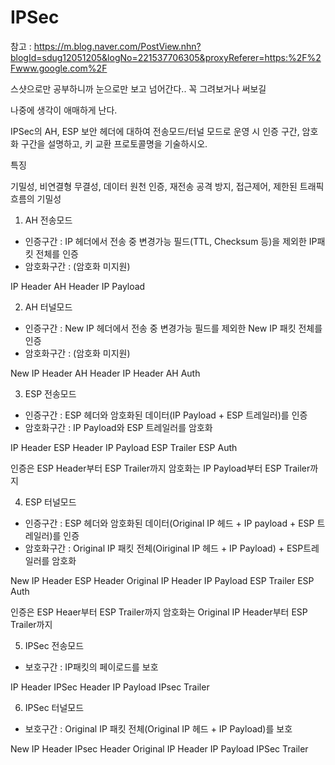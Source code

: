 # IPSec

참고 : https://m.blog.naver.com/PostView.nhn?blogId=sdug12051205&logNo=221537706305&proxyReferer=https:%2F%2Fwww.google.com%2F

스샷으로만 공부하니까 눈으로만 보고 넘어간다.. 꼭 그려보거나 써보길

나중에 생각이 애매하게 난다.

IPSec의 AH, ESP 보안 헤더에 대하여 전송모드/터널 모드로 운영 시 인증 구간, 암호화 구간을 설명하고, 키 교환 프로토콜명을 기술하시오.

특징

기밀성, 비연결형 무결성, 데이터 원천 인증, 재전송 공격 방지, 접근제어, 제한된 트래픽 흐름의 기밀성

1. AH 전송모드

- 인증구간 : IP 헤더에서 전송 중 변경가능 필드(TTL, Checksum 등)을 제외한 IP패킷 전체를 인증
- 암호화구간 : (암호화 미지원)

IP Header AH Header IP Payload


2. AH 터널모드

- 인증구간 : New IP 헤더에서 전송 중 변경가능 필드를 제외한 New IP 패킷 전체를 인증
- 암호화구간 : (암호화 미지원)

New IP Header AH Header IP Header AH Auth

3. ESP 전송모드

- 인증구간 : ESP 헤더와 암호화된 데이터(IP Payload + ESP 트레일러)를 인증
- 암호화구간 : IP Payload와 ESP 트레일러를 암호화

IP Header ESP Header IP Payload ESP Trailer ESP Auth 

인증은 ESP Header부터 ESP Trailer까지
암호화는 IP Payload부터 ESP Trailer까지 

4. ESP 터널모드

- 인증구간 : ESP 헤더와 암호화된 데이터(Original IP 헤드 + IP payload + ESP 트레일러)를 인증
- 암호화구간 : Original IP 패킷 전체(Oiriginal IP 헤드 + IP Payload) + ESP트레일러를 암호화

New IP Header ESP Header Original IP Header IP Payload ESP Trailer ESP Auth

인증은 ESP Heaer부터 ESP Trailer까지
암호화는 Original IP Header부터 ESP Trailer까지

5. IPSec 전송모드

- 보호구간 : IP패킷의 페이로드를 보호

IP Header IPSec Header IP Payload IPsec Trailer

6. IPSec 터널모드

- 보호구간 : Original IP 패킷 전체(Original IP 헤드 + IP Payload)를 보호

New IP Header IPsec Header Original IP Header IP Payload IPSec Trailer